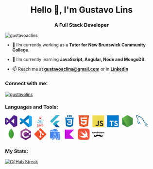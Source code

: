 
<h1 align="center">Hello 👋, I'm Gustavo Lins</h1>
<h3 align="center">A Full Stack Developer</h3>

<p align="left"> <img src="https://komarev.com/ghpvc/?username=gustavoaclins&label=Profile%20views&color=0e75b6&style=flat" alt="gustavoaclins" /> </p>

- 🔭 I’m currently working as a **Tutor for New Brunswick Community College**.

- 🌱 I’m currently learning **JavaScript, Angular, Node and MongoDB**.

- 📫 Reach me at **gustavoaclins@gmail.com** or in <a href="https://linkedin.com/in/gustavolins" target="blank">**LinkedIn**</a>

<h3 align="left">Connect with me:</h3>
<p align="left">
<a href="https://linkedin.com/in/gustavolins" target="blank"><img align="center" src="https://raw.githubusercontent.com/rahuldkjain/github-profile-readme-generator/master/src/images/icons/Social/linked-in-alt.svg" alt="gustavolins" height="30" width="40" /></a>
</p>

<h3 align="left">Languages and Tools:</h3>
<p align="left">  
  <img src="https://github.com/devicons/devicon/blob/master/icons/visualstudio/visualstudio-plain.svg" title="Visual Studio" alt="Visual Studio" width="40" height="40"/>&nbsp;
  <img src="https://github.com/devicons/devicon/blob/master/icons/vscode/vscode-original.svg" title="Visual Studio Code" alt="Visual Studio Code" width="40" height="40"/>&nbsp;
  <img src="https://github.com/devicons/devicon/blob/master/icons/java/java-original-wordmark.svg" title="Java" alt="Java" width="40" height="40"/>&nbsp;
  <img src="https://github.com/devicons/devicon/blob/master/icons/flutter/flutter-original.svg" title="Flutter" alt="Flutter" width="40" height="40"/>&nbsp;
  <img src="https://github.com/devicons/devicon/blob/master/icons/css3/css3-plain-wordmark.svg"  title="CSS3" alt="CSS" width="40" height="40"/>&nbsp;
  <img src="https://github.com/devicons/devicon/blob/master/icons/html5/html5-original.svg" title="HTML5" alt="HTML" width="40" height="40"/>&nbsp;
  <img src="https://github.com/devicons/devicon/blob/master/icons/javascript/javascript-original.svg" title="JavaScript" alt="JavaScript" width="40" height="40"/>&nbsp;
  <img src="https://github.com/devicons/devicon/blob/master/icons/typescript/typescript-original.svg" title="TypeScript" alt="TypeScript" width="40" height="40"/>&nbsp;
  <img src="https://github.com/devicons/devicon/blob/master/icons/nodejs/nodejs-original.svg" title="NodeJS" alt="NodeJS" width="40" height="40"/>&nbsp;
  <img src="https://github.com/devicons/devicon/blob/master/icons/mysql/mysql-original.svg" title="MySQL"  alt="MySQL" width="40" height="40"/>&nbsp;
  <img src="https://github.com/devicons/devicon/blob/master/icons/mongodb/mongodb-original.svg" title="MongoDB" alt="MongoDB" width="40" height="40"/>&nbsp;
  <img src="https://github.com/devicons/devicon/blob/master/icons/csharp/csharp-original.svg" title="CSharp" alt="C#" width="40" height="40"/>&nbsp;
  <img src="https://github.com/devicons/devicon/blob/master/icons/git/git-original.svg" title="Git" **alt="Git" width="40" height="40"/>&nbsp;
  <img src="https://github.com/devicons/devicon/blob/master/icons/androidstudio/androidstudio-plain.svg" title="Android Studio" **alt="Android Studio" width="40" height="40"/>&nbsp;
  <img src="https://github.com/devicons/devicon/blob/master/icons/kotlin/kotlin-plain.svg" title="Kotlin" **alt="Kotlin" width="40" height="40"/>&nbsp;
  <img src="https://github.com/devicons/devicon/blob/master/icons/swift/swift-original.svg" title="Swift" **alt="Swift" width="40" height="40"/>&nbsp;
  <img src="https://github.com/devicons/devicon/blob/master/icons/handlebars/handlebars-original-wordmark.svg" title="hbs" **alt="hbs" width="40" height="40"/>&nbsp;
</p>
<h3 align="left">My Stats:</h3>

[![GitHub Streak](https://streak-stats.demolab.com?user=gustavoaclins&theme=tokyonight&mode=weekly&hide_longest_streak=true)](https://git.io/streak-stats)
